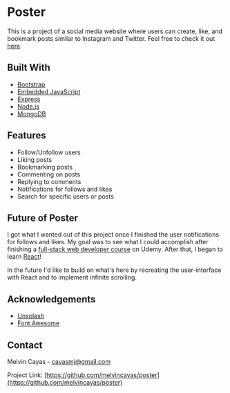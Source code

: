 # Poster

This is a project of a social media website where users can create, like, and bookmark posts similar to Instagram and Twitter. Feel free to check it out [here](https://my-poster-app.herokuapp.com/).

## Built With

- [Bootstrap](https://getbootstrap.com/)
- [Embedded JavaScript](https://ejs.co/)
- [Express](https://expressjs.com/)
- [Node.js](https://nodejs.org/en/)
- [MongoDB](https://www.mongodb.com/)

## Features

- Follow/Unfollow users
- Liking posts
- Bookmarking posts
- Commenting on posts
- Replying to comments
- Notifications for follows and likes
- Search for specific users or posts

## Future of Poster

I got what I wanted out of this project once I finished the user notifications for follows and likes. My goal was to see what I could accomplish after finishing a [full-stack web developer course](https://www.udemy.com/course/the-web-developer-bootcamp/) on Udemy. After that, I began to learn [React](https://www.udemy.com/course/react-the-complete-guide-incl-redux/)!

In the future I'd like to build on what's here by recreating the user-interface with React and to implement infinite scrolling.

## Acknowledgements

- [Unsplash](https://getbootstrap.com/)
- [Font Awesome](https://fontawesome.com/)

## Contact

Melvin Cayas - [cayasmj@gmail.com](mailto:cayasmj@gmail.com?subject=[GitHub])

Project Link: [https://github.com/melvincayas/poster](https://github.com/melvincayas/poster)
